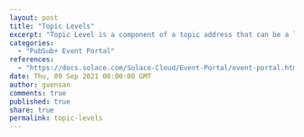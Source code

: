 ```yaml
---
layout: post
title: "Topic Levels"
excerpt: "Topic Level is a component of a topic address that can be a literal value or a variable. A variable is a placeholder that is substituted for a concrete value by publishing applications at runtime. A variable type topic level be a bounded (with a defined value set) or be unbounded."
categories:
  - "PubSub+ Event Portal"
references:
  - "https://docs.solace.com/Solace-Cloud/Event-Portal/event-portal.htm#Topic2"
date: Thu, 09 Sep 2021 00:00:00 GMT
author: gvensan
comments: true
published: true
share: true
permalink: topic-levels
---
```

